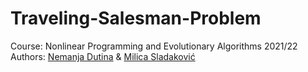 # Traveling-Salesman-Problem
Course: Nonlinear Programming and Evolutionary Algorithms 2021/22  
Authors: [Nemanja Dutina](https://github.com/eXtremeNemanja) & [Milica Sladaković](https://github.com/coma007)
